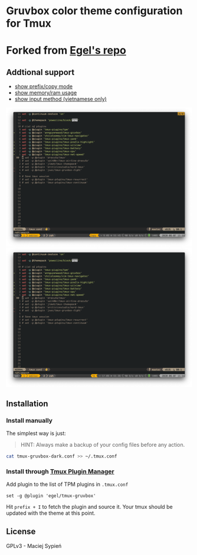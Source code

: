 # Gruvbox color theme configuration for Tmux
# Forked from [Egel's repo](https://github.com/egel/tmux-gruvbox)
## Addtional support

- [show prefix/copy mode](https://github.com/tmux-plugins/tmux-prefix-highlight)
- [show memory/ram usage](https://github.com/tmux-plugins/tmux-cpu)
- [show input method (vietnamese only)](https://github.com/annguyenwasd/tmux-osx-selected-input-source)

![Copy mode](./images/copy-mode.png)
![Prefix](./images/prefix.png)

## Installation
### Install manually
The simplest way is just:

> HINT: Always make a backup of your config files before any action.

```bash
cat tmux-gruvbox-dark.conf >> ~/.tmux.conf
```

### Install through [Tmux Plugin Manager](https://github.com/tmux-plugins/tpm)
Add plugin to the list of TPM plugins in `.tmux.conf`
```
set -g @plugin 'egel/tmux-gruvbox'
```
Hit `prefix + I` to fetch the plugin and source it.
Your tmux should be updated with the theme at this point.

## License
GPLv3 - Maciej Sypień

[github-tmux]: https://github.com/tmux/tmux
[github-grovbox]: https://github.com/morhetz/gruvbox
[github-hack]: https://github.com/chrissimpkins/Hack


